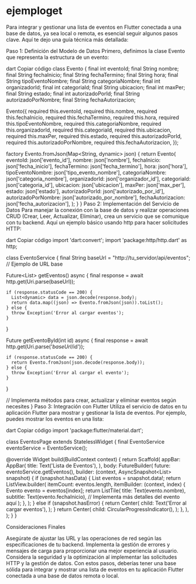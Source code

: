 # ejemploget

Para integrar y gestionar una lista de eventos en Flutter conectada a una base de datos, ya sea local o remota, es esencial seguir algunos pasos clave. Aquí te dejo una guía técnica más detallada:

Paso 1: Definición del Modelo de Datos
Primero, definimos la clase Evento que representa la estructura de un evento:

dart
Copiar código
class Evento {
  final int eventoId;
  final String nombre;
  final String fechaInicio;
  final String fechaTermino;
  final String hora;
  final String tipoEventoNombre;
  final String categoriaNombre;
  final int organizadorId;
  final int categoriaId;
  final String ubicacion;
  final int maxPer;
  final String estado;
  final int autorizadoPorId;
  final String autorizadoPorNombre;
  final String fechaAutorizacion;

  Evento({
    required this.eventoId,
    required this.nombre,
    required this.fechaInicio,
    required this.fechaTermino,
    required this.hora,
    required this.tipoEventoNombre,
    required this.categoriaNombre,
    required this.organizadorId,
    required this.categoriaId,
    required this.ubicacion,
    required this.maxPer,
    required this.estado,
    required this.autorizadoPorId,
    required this.autorizadoPorNombre,
    required this.fechaAutorizacion,
  });

  factory Evento.fromJson(Map<String, dynamic> json) {
    return Evento(
      eventoId: json['evento_id'],
      nombre: json['nombre'],
      fechaInicio: json['fecha_inicio'],
      fechaTermino: json['fecha_termino'],
      hora: json['hora'],
      tipoEventoNombre: json['tipo_evento_nombre'],
      categoriaNombre: json['categoria_nombre'],
      organizadorId: json['organizador_id'],
      categoriaId: json['categoria_id'],
      ubicacion: json['ubicacion'],
      maxPer: json['max_per'],
      estado: json['estado'],
      autorizadoPorId: json['autorizado_por_id'],
      autorizadoPorNombre: json['autorizado_por_nombre'],
      fechaAutorizacion: json['fecha_autorizacion'],
    );
  }
}
Paso 2: Implementación del Servicio de Datos
Para manejar la conexión con la base de datos y realizar operaciones CRUD (Crear, Leer, Actualizar, Eliminar), crea un servicio que se comunique con tu backend. Aquí un ejemplo básico usando http para hacer solicitudes HTTP:

dart
Copiar código
import 'dart:convert';
import 'package:http/http.dart' as http;

class EventoService {
  final String baseUrl = "http://tu_servidor/api/eventos"; // Ejemplo de URL base

  Future<List<Evento>> getEventos() async {
    final response = await http.get(Uri.parse(baseUrl));

    if (response.statusCode == 200) {
      List<dynamic> data = json.decode(response.body);
      return data.map((json) => Evento.fromJson(json)).toList();
    } else {
      throw Exception('Error al cargar eventos');
    }
  }

  Future<Evento> getEventoById(int id) async {
    final response = await http.get(Uri.parse('$baseUrl/$id'));

    if (response.statusCode == 200) {
      return Evento.fromJson(json.decode(response.body));
    } else {
      throw Exception('Error al cargar el evento');
    }
  }

  // Implementa métodos para crear, actualizar y eliminar eventos según necesites
}
Paso 3: Integración con Flutter
Utiliza el servicio de datos en tu aplicación Flutter para mostrar y gestionar la lista de eventos. Por ejemplo, puedes mostrar los eventos en una lista:

dart
Copiar código
import 'package:flutter/material.dart';

class EventosPage extends StatelessWidget {
  final EventoService eventoService = EventoService();

  @override
  Widget build(BuildContext context) {
    return Scaffold(
      appBar: AppBar(
        title: Text('Lista de Eventos'),
      ),
      body: FutureBuilder(
        future: eventoService.getEventos(),
        builder: (context, AsyncSnapshot<List<Evento>> snapshot) {
          if (snapshot.hasData) {
            List<Evento> eventos = snapshot.data!;
            return ListView.builder(
              itemCount: eventos.length,
              itemBuilder: (context, index) {
                Evento evento = eventos[index];
                return ListTile(
                  title: Text(evento.nombre),
                  subtitle: Text(evento.fechaInicio),
                  // Implementa más detalles del evento aquí
                );
              },
            );
          } else if (snapshot.hasError) {
            return Center(
              child: Text('Error al cargar eventos'),
            );
          }
          return Center(
            child: CircularProgressIndicator(),
          );
        },
      ),
    );
  }
}

Consideraciones Finales

Asegúrate de ajustar las URL y las operaciones de red según las especificaciones de tu backend.
Implementa la gestión de errores y mensajes de carga para proporcionar una mejor experiencia al usuario.
Considera la seguridad y la optimización al implementar las solicitudes HTTP y la gestión de datos.
Con estos pasos, deberías tener una base sólida para integrar y mostrar una lista de eventos en tu aplicación Flutter conectada a una base de datos remota o local.



